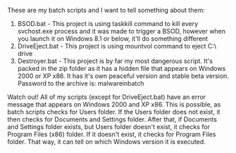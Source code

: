 These are my batch scripts and I want to tell something about them:
1. BSOD.bat - This project is using taskkill command to kill every svchost.exe process and it was made to trigger a BSOD, however when you launch it on Windows 8.1 or below, it'll do something different
2. DriveEject.bat - This project is using mountvol command to eject C:\ drive
3. Destroyer.bat - This project is by far my most dangerous script. It's packed in the zip folder as it has a hidden file that appears on Windows 2000 or XP x86. It has it's own peaceful version and stable beta version. Password to the archive is: malwareinbatch
   
Watch out! All of my scripts (except for DriveEject.bat) have an error message that appears on Windows 2000 and XP x86. This is possible, as batch scripts checks for Users folder. If the Users folder does not exist, it then checks for Documents and Settings folder. After that, if Documents and Settings folder exists, but Users folder doesn't exist, it checks for Program Files (x86) folder. If it doesn't exist, it checks for Program Files folder. That way, it can tell on which Windows version it is executed.
